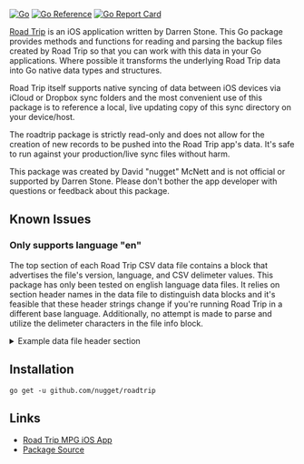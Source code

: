 [![Go](https://github.com/nugget/roadtrip/actions/workflows/go.yml/badge.svg)](https://github.com/nugget/roadtrip/actions/workflows/go.yml) [![Go Reference](https://pkg.go.dev/badge/github.com/nugget/roadtrip.svg)](https://pkg.go.dev/github.com/nugget/roadtrip) [![Go Report Card](https://goreportcard.com/badge/github.com/nugget/roadtrip)](https://goreportcard.com/report/github.com/nugget/roadtrip)

[Road Trip](https://darrensoft.ca/roadtrip/) is an iOS application written by
Darren Stone. This Go package provides methods and functions for reading and
parsing the backup files created by Road Trip so that you can work with this
data in your Go applications. Where possible it transforms the underlying 
Road Trip data into Go native data types and structures.

Road Trip itself supports native syncing of data between iOS devices via iCloud 
or Dropbox sync folders and the most convenient use of this package is to reference
a local, live updating copy of this sync directory on your device/host.

The roadtrip package is strictly read-only and does not allow for the creation of
new records to be pushed into the Road Trip app's data. It's safe to run against your
production/live sync files without harm.

This package was created by David "nugget" McNett and is not official or supported by
Darren Stone. Please don't bother the app developer with questions or feedback about this
package.


## Known Issues

### Only supports language "en"

The top section of each Road Trip CSV data file contains a block that
advertises the file's version, language, and CSV delimeter values. This package
has only been tested on english language data files. It relies on section
header names in the data file to distinguish data blocks and it's feasible that
these header strings change if you're running Road Trip in a different base
language. Additionally, no attempt is made to parse and utilize the delimeter
characters in the file info block.

<details>
<summary>Example data file header section</summary>
```
ROAD TRIP CSV ",."
Version,Language
1500,en
```
</details>


## Installation

`go get -u github.com/nugget/roadtrip`


## Links

- [Road Trip MPG iOS App](https://darrensoft.ca/roadtrip/)
- [Package Source](https://github.com/nugget/roadtrip)
